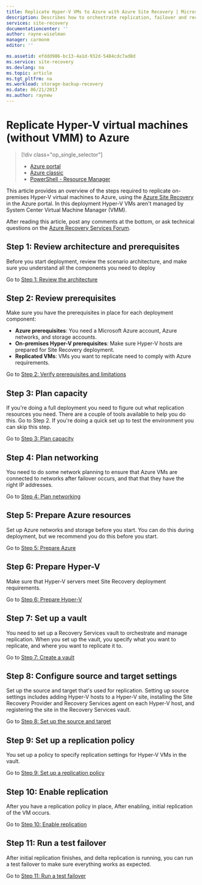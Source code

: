 ```yaml
---
title: Replicate Hyper-V VMs to Azure with Azure Site Recovery | Microsoft Docs
description: Describes how to orchestrate replication, failover and recovery of on-premises Hyper-V VMs to Azure
services: site-recovery
documentationcenter: ''
author: rayne-wiselman
manager: carmonm
editor: ''

ms.assetid: efddd986-bc13-4a1d-932d-5484cdc7ad8d
ms.service: site-recovery
ms.devlang: na
ms.topic: article
ms.tgt_pltfrm: na
ms.workload: storage-backup-recovery
ms.date: 06/21/2017
ms.author: raynew
---
```


# Replicate Hyper-V virtual machines (without VMM) to Azure 

> [!div class="op_single_selector"]
> * [Azure portal](site-recovery-hyper-v-site-to-azure.md)
> * [Azure classic](site-recovery-hyper-v-site-to-azure-classic.md)
> * [PowerShell - Resource Manager](site-recovery-deploy-with-powershell-resource-manager.md)
>
>

This article provides an overview of the steps required to replicate on-premises Hyper-V virtual machines to Azure, using the [Azure Site Recovery](site-recovery-overview.md) in the Azure portal. In this deployment Hyper-V VMs aren't managed by System Center Virtual Machine Manager (VMM).


After reading this article, post any comments at the bottom, or ask technical questions on the [Azure Recovery Services Forum](https://social.msdn.microsoft.com/forums/azure/home?forum=hypervrecovmgr).


## Step 1: Review architecture and prerequisites

Before you start deployment, review the scenario architecture, and make sure you understand all the components you need to deploy

Go to [Step 1: Review the architecture](hyper-v-site-walkthrough-architecture.md)


## Step 2: Review prerequisites

Make sure you have the prerequisites in place for each deployment component:

- **Azure prerequisites**: You need a Microsoft Azure account, Azure networks, and storage accounts.
- **On-premises Hyper-V prerequisites**: Make sure Hyper-V hosts are prepared for Site Recovery deployment.
- **Replicated VMs**: VMs you want to replicate need to comply with Azure requirements.

Go to [Step 2: Verify prerequisites and limitations](hyper-v-site-walkthrough-prerequisites.md)

## Step 3: Plan capacity

If you're doing a full deployment you need to figure out what replication resources you need. There are a couple of tools available to help you do this. Go to Step 2. If you're doing a quick set up to test the environment you can skip this step.

Go to [Step 3: Plan capacity](hyper-v-site-walkthrough-capacity.md)

## Step 4: Plan networking

You need to do some network planning to ensure that Azure VMs are connected to networks after failover occurs, and  that that they have the right IP addresses.

Go to [Step 4: Plan networking](hyper-v-site-walkthrough-network.md)

##  Step 5: Prepare Azure resources

Set up Azure networks and storage before you start. You can do this during deployment, but we recommend you do this before you start.

Go to [Step 5: Prepare Azure](hyper-v-site-walkthrough-prepare-azure.md)


## Step 6: Prepare Hyper-V

Make sure that Hyper-V servers meet Site Recovery deployment requirements.

Go to [Step 6: Prepare Hyper-V](hyper-v-site-walkthrough-prepare-hyper-v.md)

## Step 7: Set up a vault

You need to set up a Recovery Services vault to orchestrate and manage replication. When you set up the vault, you specify what you want to replicate, and where you want to replicate it to.

Go to [Step 7: Create a vault](hyper-v-site-walkthrough-create-vault.md)

## Step 8: Configure source and target settings

Set up the source and target that's used for replication. Setting up source settings includes adding Hyper-V hosts to a Hyper-V site, installing the Site Recovery Provider and Recovery Services agent on each Hyper-V host, and registering the site in the Recovery Services vault.

Go to [Step 8: Set up the source and target](hyper-v-site-walkthrough-source-target.md)

## Step 9: Set up a replication policy

You set up a policy to specify replication settings for Hyper-V VMs in the vault.

Go to [Step 9: Set up a replication policy](hyper-v-site-walkthrough-replication.md)


## Step 10: Enable replication

After you have a replication policy in place,  After enabling, initial replication of the VM occurs.

Go to [Step 10: Enable replication](hyper-v-site-walkthrough-enable-replication.md)

## Step 11: Run a test failover

After initial replication finishes, and delta replication is running, you can run a test failover to make sure everything works as expected.

Go to [Step 11: Run a test failover](hyper-v-site-walkthrough-test-failover.md)
